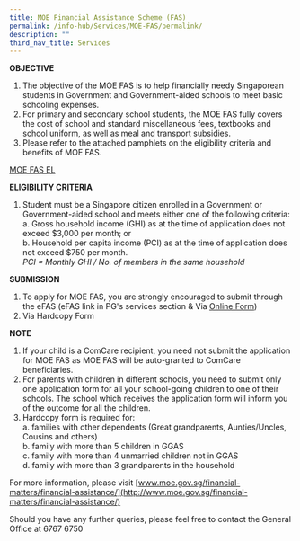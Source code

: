 ```yaml
---
title: MOE Financial Assistance Scheme (FAS)
permalink: /info-hub/Services/MOE-FAS/permalink/
description: ""
third_nav_title: Services
---
```

**OBJECTIVE**

1. The objective of the MOE FAS is to help financially needy Singaporean students in Government and Government-aided schools to meet basic schooling expenses.
2. For primary and secondary school students, the MOE FAS fully covers the cost of school and standard miscellaneous fees, textbooks and school uniform, as well as meal and transport subsidies.
3. Please refer to the attached pamphlets on the eligibility criteria and benefits of MOE FAS.

[MOE FAS EL](/files/Info%20Hub/2023/MOE%20FAS/document4a_moe%20fas%20pamphet%20el.pdf)

**ELIGIBILITY CRITERIA**

1. Student must be a Singapore citizen enrolled in a Government or Government-aided school and meets either one of the following criteria:<br>
	a. Gross household income (GHI) as at the time of application does not exceed $3,000 per month; or&nbsp;<br>
	b. Household per capita income (PCI) as at the time of application does not exceed $750 per month. <br>*PCI = Monthly GHI / No. of members in the same household* 

**SUBMISSION**

1. To apply for MOE FAS, you are strongly encouraged to submit through the eFAS (eFAS link in PG's services section &amp; Via [Online Form](https://go.gov.sg/moe-efas))
2. Via Hardcopy Form 

**NOTE**

1. If your child is a ComCare recipient, you need not submit the application for MOE FAS as MOE FAS will be auto-granted to ComCare beneficiaries.
2. For parents with children in different schools, you need to submit only one application form for all your school-going children to one of their schools. The school which receives the application form will inform you of the outcome for all the children.
3.  Hardcopy form is required for:<br>
	a. families with other dependents (Great grandparents, Aunties/Uncles, Cousins and others)<br>
	b. family with more than 5 children in GGAS<br>
	c. family with more than 4 unmarried children not in GGAS<br>
	d. family with more than 3 grandparents in the household

For more information, please visit [www.moe.gov.sg/financial-matters/financial-assistance/](http://www.moe.gov.sg/financial-matters/financial-assistance/)

Should you have any further queries, please feel free to contact the General Office at 6767 6750